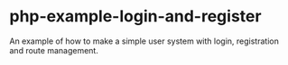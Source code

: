 # php-example-login-and-register
An example of how to make a simple user system with login, registration and route management.
